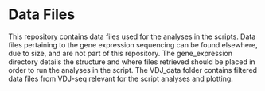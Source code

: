 # Data Files
This repository contains data files used for the analyses in the scripts. Data files pertaining to the gene expression sequencing can be found elsewhere, due to size, and are not part of this repository. The gene_expression directory details the structure and where files retrieved should be placed in order to run the analyses in the script. 
The VDJ_data folder contains filtered data files from VDJ-seq relevant for the script analyses and plotting. 
